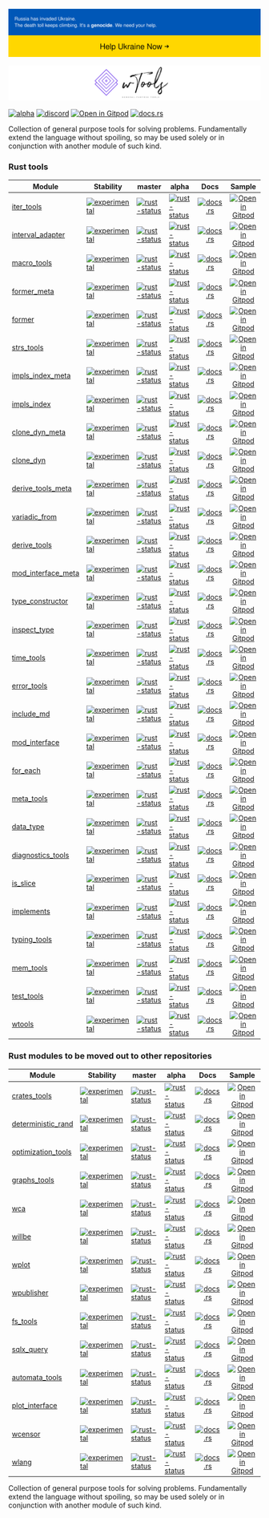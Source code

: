 [![Stand With Ukraine](https://raw.githubusercontent.com/vshymanskyy/StandWithUkraine/main/banner2-direct.svg)](https://stand-with-ukraine.pp.ua)

![wTools](./asset/img/logo_v3_trans_wide.png)

<!--{ generate.main_header }-->

[![alpha](https://img.shields.io/github/actions/workflow/status/Wandalen/wTools/StandardRustScheduled.yml?branch=master&label=alpha&logo=github)](https://github.com/Wandalen/wTools/actions/workflows/StandardRustStatus.yml)
[![discord](https://img.shields.io/discord/872391416519737405?color=eee&logo=discord&logoColor=eee&label=ask)](https://discord.gg/m3YfbXpUUY)
[![Open in Gitpod](https://raster.shields.io/static/v1?label=try&message=online&color=eee&logo=gitpod&logoColor=eee)](https://gitpod.io/#RUN_PATH=.,SAMPLE_FILE=sample%2Frust%2Fwtools_trivial_sample%2Fsrc%2Fmain.rs,RUN_POSTFIX=--example%20wtools_trivial_sample/https://github.com/Wandalen/wTools)
[![docs.rs](https://raster.shields.io/static/v1?label=docs&message=online&color=eee&logo=docsdotrs&logoColor=eee)](https://docs.rs/wtools)

Collection of general purpose tools for solving problems. Fundamentally extend the language without spoiling, so may be used solely or in conjunction with another module of such kind.

### Rust tools

<!--{ generate.healthtable( 'module/core' ) } -->
| Module | Stability | master | alpha | Docs | Sample |
|--------|-----------|--------|--------|:----:|:------:|
| [iter_tools](module/core/iter_tools) |[![experimental](https://raster.shields.io/static/v1?label=&message=experimental&color=orange)](https://github.com/emersion/stability-badges#experimental) | [![rust-status](https://img.shields.io/github/actions/workflow/status/Wandalen/wTools/ModuleIterToolsPush.yml?label=&branch=master)](https://github.com/Wandalen/wTools/actions/workflows/ModuleIterToolsPush.yml) | [![rust-status](https://img.shields.io/github/actions/workflow/status/Wandalen/wTools/ModuleIterToolsPush.yml?label=&branch=alpha)](https://github.com/Wandalen/wTools/actions/workflows/ModuleIterToolsPush.yml) | [![docs.rs](https://raster.shields.io/static/v1?label=&message=docs&color=eee)](https://docs.rs/iter_tools) | [![Open in Gitpod](https://raster.shields.io/static/v1?label=&message=try&color=eee)](https://gitpod.io/#RUN_PATH=.,SAMPLE_FILE=sample%2Frust%2Fiter_tools_trivial_sample%2Fsrc%2Fmain.rs,RUN_POSTFIX=--example%20iter_tools_trivial_sample/https://github.com/Wandalen/wTools) |
| [interval_adapter](module/core/interval_adapter) |[![experimental](https://raster.shields.io/static/v1?label=&message=experimental&color=orange)](https://github.com/emersion/stability-badges#experimental) | [![rust-status](https://img.shields.io/github/actions/workflow/status/Wandalen/wTools/ModuleIntervalAdapterPush.yml?label=&branch=master)](https://github.com/Wandalen/wTools/actions/workflows/ModuleIntervalAdapterPush.yml) | [![rust-status](https://img.shields.io/github/actions/workflow/status/Wandalen/wTools/ModuleIntervalAdapterPush.yml?label=&branch=alpha)](https://github.com/Wandalen/wTools/actions/workflows/ModuleIntervalAdapterPush.yml) | [![docs.rs](https://raster.shields.io/static/v1?label=&message=docs&color=eee)](https://docs.rs/interval_adapter) | [![Open in Gitpod](https://raster.shields.io/static/v1?label=&message=try&color=eee)](https://gitpod.io/#RUN_PATH=.,SAMPLE_FILE=sample%2Frust%2Finterval_adapter_trivial_sample%2Fsrc%2Fmain.rs,RUN_POSTFIX=--example%20interval_adapter_trivial_sample/https://github.com/Wandalen/wTools) |
| [macro_tools](module/core/macro_tools) |[![experimental](https://raster.shields.io/static/v1?label=&message=experimental&color=orange)](https://github.com/emersion/stability-badges#experimental) | [![rust-status](https://img.shields.io/github/actions/workflow/status/Wandalen/wTools/ModuleMacroToolsPush.yml?label=&branch=master)](https://github.com/Wandalen/wTools/actions/workflows/ModuleMacroToolsPush.yml) | [![rust-status](https://img.shields.io/github/actions/workflow/status/Wandalen/wTools/ModuleMacroToolsPush.yml?label=&branch=alpha)](https://github.com/Wandalen/wTools/actions/workflows/ModuleMacroToolsPush.yml) | [![docs.rs](https://raster.shields.io/static/v1?label=&message=docs&color=eee)](https://docs.rs/macro_tools) | [![Open in Gitpod](https://raster.shields.io/static/v1?label=&message=try&color=eee)](https://gitpod.io/#RUN_PATH=.,SAMPLE_FILE=sample%2Frust%2Fmacro_tools_trivial_sample%2Fsrc%2Fmain.rs,RUN_POSTFIX=--example%20macro_tools_trivial_sample/https://github.com/Wandalen/wTools) |
| [former_meta](module/core/former_meta) |[![experimental](https://raster.shields.io/static/v1?label=&message=experimental&color=orange)](https://github.com/emersion/stability-badges#experimental) | [![rust-status](https://img.shields.io/github/actions/workflow/status/Wandalen/wTools/ModuleFormerMetaPush.yml?label=&branch=master)](https://github.com/Wandalen/wTools/actions/workflows/ModuleFormerMetaPush.yml) | [![rust-status](https://img.shields.io/github/actions/workflow/status/Wandalen/wTools/ModuleFormerMetaPush.yml?label=&branch=alpha)](https://github.com/Wandalen/wTools/actions/workflows/ModuleFormerMetaPush.yml) | [![docs.rs](https://raster.shields.io/static/v1?label=&message=docs&color=eee)](https://docs.rs/former_meta) | [![Open in Gitpod](https://raster.shields.io/static/v1?label=&message=try&color=eee)](https://gitpod.io/#RUN_PATH=.,SAMPLE_FILE=sample%2Frust%2Fformer_meta_trivial_sample%2Fsrc%2Fmain.rs,RUN_POSTFIX=--example%20former_meta_trivial_sample/https://github.com/Wandalen/wTools) |
| [former](module/core/former) |[![experimental](https://raster.shields.io/static/v1?label=&message=experimental&color=orange)](https://github.com/emersion/stability-badges#experimental) | [![rust-status](https://img.shields.io/github/actions/workflow/status/Wandalen/wTools/ModuleFormerPush.yml?label=&branch=master)](https://github.com/Wandalen/wTools/actions/workflows/ModuleFormerPush.yml) | [![rust-status](https://img.shields.io/github/actions/workflow/status/Wandalen/wTools/ModuleFormerPush.yml?label=&branch=alpha)](https://github.com/Wandalen/wTools/actions/workflows/ModuleFormerPush.yml) | [![docs.rs](https://raster.shields.io/static/v1?label=&message=docs&color=eee)](https://docs.rs/former) | [![Open in Gitpod](https://raster.shields.io/static/v1?label=&message=try&color=eee)](https://gitpod.io/#RUN_PATH=.,SAMPLE_FILE=sample%2Frust%2Fformer_trivial_sample%2Fsrc%2Fmain.rs,RUN_POSTFIX=--example%20former_trivial_sample/https://github.com/Wandalen/wTools) |
| [strs_tools](module/core/strs_tools) |[![experimental](https://raster.shields.io/static/v1?label=&message=experimental&color=orange)](https://github.com/emersion/stability-badges#experimental) | [![rust-status](https://img.shields.io/github/actions/workflow/status/Wandalen/wTools/ModuleStrsToolsPush.yml?label=&branch=master)](https://github.com/Wandalen/wTools/actions/workflows/ModuleStrsToolsPush.yml) | [![rust-status](https://img.shields.io/github/actions/workflow/status/Wandalen/wTools/ModuleStrsToolsPush.yml?label=&branch=alpha)](https://github.com/Wandalen/wTools/actions/workflows/ModuleStrsToolsPush.yml) | [![docs.rs](https://raster.shields.io/static/v1?label=&message=docs&color=eee)](https://docs.rs/strs_tools) | [![Open in Gitpod](https://raster.shields.io/static/v1?label=&message=try&color=eee)](https://gitpod.io/#RUN_PATH=.,SAMPLE_FILE=sample%2Frust%2Fstrs_tools_trivial_sample%2Fsrc%2Fmain.rs,RUN_POSTFIX=--example%20strs_tools_trivial_sample/https://github.com/Wandalen/wTools) |
| [impls_index_meta](module/core/impls_index_meta) |[![experimental](https://raster.shields.io/static/v1?label=&message=experimental&color=orange)](https://github.com/emersion/stability-badges#experimental) | [![rust-status](https://img.shields.io/github/actions/workflow/status/Wandalen/wTools/ModuleImplsIndexMetaPush.yml?label=&branch=master)](https://github.com/Wandalen/wTools/actions/workflows/ModuleImplsIndexMetaPush.yml) | [![rust-status](https://img.shields.io/github/actions/workflow/status/Wandalen/wTools/ModuleImplsIndexMetaPush.yml?label=&branch=alpha)](https://github.com/Wandalen/wTools/actions/workflows/ModuleImplsIndexMetaPush.yml) | [![docs.rs](https://raster.shields.io/static/v1?label=&message=docs&color=eee)](https://docs.rs/impls_index_meta) | [![Open in Gitpod](https://raster.shields.io/static/v1?label=&message=try&color=eee)](https://gitpod.io/#RUN_PATH=.,SAMPLE_FILE=sample%2Frust%2Fimpls_index_meta_trivial_sample%2Fsrc%2Fmain.rs,RUN_POSTFIX=--example%20impls_index_meta_trivial_sample/https://github.com/Wandalen/wTools) |
| [impls_index](module/core/impls_index) |[![experimental](https://raster.shields.io/static/v1?label=&message=experimental&color=orange)](https://github.com/emersion/stability-badges#experimental) | [![rust-status](https://img.shields.io/github/actions/workflow/status/Wandalen/wTools/ModuleImplsIndexPush.yml?label=&branch=master)](https://github.com/Wandalen/wTools/actions/workflows/ModuleImplsIndexPush.yml) | [![rust-status](https://img.shields.io/github/actions/workflow/status/Wandalen/wTools/ModuleImplsIndexPush.yml?label=&branch=alpha)](https://github.com/Wandalen/wTools/actions/workflows/ModuleImplsIndexPush.yml) | [![docs.rs](https://raster.shields.io/static/v1?label=&message=docs&color=eee)](https://docs.rs/impls_index) | [![Open in Gitpod](https://raster.shields.io/static/v1?label=&message=try&color=eee)](https://gitpod.io/#RUN_PATH=.,SAMPLE_FILE=sample%2Frust%2Fimpls_index_trivial_sample%2Fsrc%2Fmain.rs,RUN_POSTFIX=--example%20impls_index_trivial_sample/https://github.com/Wandalen/wTools) |
| [clone_dyn_meta](module/core/clone_dyn_meta) |[![experimental](https://raster.shields.io/static/v1?label=&message=experimental&color=orange)](https://github.com/emersion/stability-badges#experimental) | [![rust-status](https://img.shields.io/github/actions/workflow/status/Wandalen/wTools/ModuleCloneDynMetaPush.yml?label=&branch=master)](https://github.com/Wandalen/wTools/actions/workflows/ModuleCloneDynMetaPush.yml) | [![rust-status](https://img.shields.io/github/actions/workflow/status/Wandalen/wTools/ModuleCloneDynMetaPush.yml?label=&branch=alpha)](https://github.com/Wandalen/wTools/actions/workflows/ModuleCloneDynMetaPush.yml) | [![docs.rs](https://raster.shields.io/static/v1?label=&message=docs&color=eee)](https://docs.rs/clone_dyn_meta) | [![Open in Gitpod](https://raster.shields.io/static/v1?label=&message=try&color=eee)](https://gitpod.io/#RUN_PATH=.,SAMPLE_FILE=sample%2Frust%2Fclone_dyn_meta_trivial_sample%2Fsrc%2Fmain.rs,RUN_POSTFIX=--example%20clone_dyn_meta_trivial_sample/https://github.com/Wandalen/wTools) |
| [clone_dyn](module/core/clone_dyn) |[![experimental](https://raster.shields.io/static/v1?label=&message=experimental&color=orange)](https://github.com/emersion/stability-badges#experimental) | [![rust-status](https://img.shields.io/github/actions/workflow/status/Wandalen/wTools/ModuleCloneDynPush.yml?label=&branch=master)](https://github.com/Wandalen/wTools/actions/workflows/ModuleCloneDynPush.yml) | [![rust-status](https://img.shields.io/github/actions/workflow/status/Wandalen/wTools/ModuleCloneDynPush.yml?label=&branch=alpha)](https://github.com/Wandalen/wTools/actions/workflows/ModuleCloneDynPush.yml) | [![docs.rs](https://raster.shields.io/static/v1?label=&message=docs&color=eee)](https://docs.rs/clone_dyn) | [![Open in Gitpod](https://raster.shields.io/static/v1?label=&message=try&color=eee)](https://gitpod.io/#RUN_PATH=.,SAMPLE_FILE=sample%2Frust%2Fclone_dyn_trivial_sample%2Fsrc%2Fmain.rs,RUN_POSTFIX=--example%20clone_dyn_trivial_sample/https://github.com/Wandalen/wTools) |
| [derive_tools_meta](module/core/derive_tools_meta) |[![experimental](https://raster.shields.io/static/v1?label=&message=experimental&color=orange)](https://github.com/emersion/stability-badges#experimental) | [![rust-status](https://img.shields.io/github/actions/workflow/status/Wandalen/wTools/ModuleDeriveToolsMetaPush.yml?label=&branch=master)](https://github.com/Wandalen/wTools/actions/workflows/ModuleDeriveToolsMetaPush.yml) | [![rust-status](https://img.shields.io/github/actions/workflow/status/Wandalen/wTools/ModuleDeriveToolsMetaPush.yml?label=&branch=alpha)](https://github.com/Wandalen/wTools/actions/workflows/ModuleDeriveToolsMetaPush.yml) | [![docs.rs](https://raster.shields.io/static/v1?label=&message=docs&color=eee)](https://docs.rs/derive_tools_meta) | [![Open in Gitpod](https://raster.shields.io/static/v1?label=&message=try&color=eee)](https://gitpod.io/#RUN_PATH=.,SAMPLE_FILE=sample%2Frust%2Fderive_tools_meta_trivial_sample%2Fsrc%2Fmain.rs,RUN_POSTFIX=--example%20derive_tools_meta_trivial_sample/https://github.com/Wandalen/wTools) |
| [variadic_from](module/core/variadic_from) |[![experimental](https://raster.shields.io/static/v1?label=&message=experimental&color=orange)](https://github.com/emersion/stability-badges#experimental) | [![rust-status](https://img.shields.io/github/actions/workflow/status/Wandalen/wTools/ModuleVariadicFromPush.yml?label=&branch=master)](https://github.com/Wandalen/wTools/actions/workflows/ModuleVariadicFromPush.yml) | [![rust-status](https://img.shields.io/github/actions/workflow/status/Wandalen/wTools/ModuleVariadicFromPush.yml?label=&branch=alpha)](https://github.com/Wandalen/wTools/actions/workflows/ModuleVariadicFromPush.yml) | [![docs.rs](https://raster.shields.io/static/v1?label=&message=docs&color=eee)](https://docs.rs/variadic_from) | [![Open in Gitpod](https://raster.shields.io/static/v1?label=&message=try&color=eee)](https://gitpod.io/#RUN_PATH=.,SAMPLE_FILE=sample%2Frust%2Fvariadic_from_trivial_sample%2Fsrc%2Fmain.rs,RUN_POSTFIX=--example%20variadic_from_trivial_sample/https://github.com/Wandalen/wTools) |
| [derive_tools](module/core/derive_tools) |[![experimental](https://raster.shields.io/static/v1?label=&message=experimental&color=orange)](https://github.com/emersion/stability-badges#experimental) | [![rust-status](https://img.shields.io/github/actions/workflow/status/Wandalen/wTools/ModuleDeriveToolsPush.yml?label=&branch=master)](https://github.com/Wandalen/wTools/actions/workflows/ModuleDeriveToolsPush.yml) | [![rust-status](https://img.shields.io/github/actions/workflow/status/Wandalen/wTools/ModuleDeriveToolsPush.yml?label=&branch=alpha)](https://github.com/Wandalen/wTools/actions/workflows/ModuleDeriveToolsPush.yml) | [![docs.rs](https://raster.shields.io/static/v1?label=&message=docs&color=eee)](https://docs.rs/derive_tools) | [![Open in Gitpod](https://raster.shields.io/static/v1?label=&message=try&color=eee)](https://gitpod.io/#RUN_PATH=.,SAMPLE_FILE=sample%2Frust%2Fderive_tools_trivial_sample%2Fsrc%2Fmain.rs,RUN_POSTFIX=--example%20derive_tools_trivial_sample/https://github.com/Wandalen/wTools) |
| [mod_interface_meta](module/core/mod_interface_meta) |[![experimental](https://raster.shields.io/static/v1?label=&message=experimental&color=orange)](https://github.com/emersion/stability-badges#experimental) | [![rust-status](https://img.shields.io/github/actions/workflow/status/Wandalen/wTools/ModuleModInterfaceMetaPush.yml?label=&branch=master)](https://github.com/Wandalen/wTools/actions/workflows/ModuleModInterfaceMetaPush.yml) | [![rust-status](https://img.shields.io/github/actions/workflow/status/Wandalen/wTools/ModuleModInterfaceMetaPush.yml?label=&branch=alpha)](https://github.com/Wandalen/wTools/actions/workflows/ModuleModInterfaceMetaPush.yml) | [![docs.rs](https://raster.shields.io/static/v1?label=&message=docs&color=eee)](https://docs.rs/mod_interface_meta) | [![Open in Gitpod](https://raster.shields.io/static/v1?label=&message=try&color=eee)](https://gitpod.io/#RUN_PATH=.,SAMPLE_FILE=sample%2Frust%2Fmod_interface_meta_trivial_sample%2Fsrc%2Fmain.rs,RUN_POSTFIX=--example%20mod_interface_meta_trivial_sample/https://github.com/Wandalen/wTools) |
| [type_constructor](module/core/type_constructor) |[![experimental](https://raster.shields.io/static/v1?label=&message=experimental&color=orange)](https://github.com/emersion/stability-badges#experimental) | [![rust-status](https://img.shields.io/github/actions/workflow/status/Wandalen/wTools/ModuleTypeConstructorPush.yml?label=&branch=master)](https://github.com/Wandalen/wTools/actions/workflows/ModuleTypeConstructorPush.yml) | [![rust-status](https://img.shields.io/github/actions/workflow/status/Wandalen/wTools/ModuleTypeConstructorPush.yml?label=&branch=alpha)](https://github.com/Wandalen/wTools/actions/workflows/ModuleTypeConstructorPush.yml) | [![docs.rs](https://raster.shields.io/static/v1?label=&message=docs&color=eee)](https://docs.rs/type_constructor) | [![Open in Gitpod](https://raster.shields.io/static/v1?label=&message=try&color=eee)](https://gitpod.io/#RUN_PATH=.,SAMPLE_FILE=sample%2Frust%2Ftype_constructor_trivial_sample%2Fsrc%2Fmain.rs,RUN_POSTFIX=--example%20type_constructor_trivial_sample/https://github.com/Wandalen/wTools) |
| [inspect_type](module/core/inspect_type) |[![experimental](https://raster.shields.io/static/v1?label=&message=experimental&color=orange)](https://github.com/emersion/stability-badges#experimental) | [![rust-status](https://img.shields.io/github/actions/workflow/status/Wandalen/wTools/ModuleInspectTypePush.yml?label=&branch=master)](https://github.com/Wandalen/wTools/actions/workflows/ModuleInspectTypePush.yml) | [![rust-status](https://img.shields.io/github/actions/workflow/status/Wandalen/wTools/ModuleInspectTypePush.yml?label=&branch=alpha)](https://github.com/Wandalen/wTools/actions/workflows/ModuleInspectTypePush.yml) | [![docs.rs](https://raster.shields.io/static/v1?label=&message=docs&color=eee)](https://docs.rs/inspect_type) | [![Open in Gitpod](https://raster.shields.io/static/v1?label=&message=try&color=eee)](https://gitpod.io/#RUN_PATH=.,SAMPLE_FILE=sample%2Frust%2Finspect_type_trivial_sample%2Fsrc%2Fmain.rs,RUN_POSTFIX=--example%20inspect_type_trivial_sample/https://github.com/Wandalen/wTools) |
| [time_tools](module/core/time_tools) |[![experimental](https://raster.shields.io/static/v1?label=&message=experimental&color=orange)](https://github.com/emersion/stability-badges#experimental) | [![rust-status](https://img.shields.io/github/actions/workflow/status/Wandalen/wTools/ModuleTimeToolsPush.yml?label=&branch=master)](https://github.com/Wandalen/wTools/actions/workflows/ModuleTimeToolsPush.yml) | [![rust-status](https://img.shields.io/github/actions/workflow/status/Wandalen/wTools/ModuleTimeToolsPush.yml?label=&branch=alpha)](https://github.com/Wandalen/wTools/actions/workflows/ModuleTimeToolsPush.yml) | [![docs.rs](https://raster.shields.io/static/v1?label=&message=docs&color=eee)](https://docs.rs/time_tools) | [![Open in Gitpod](https://raster.shields.io/static/v1?label=&message=try&color=eee)](https://gitpod.io/#RUN_PATH=.,SAMPLE_FILE=sample%2Frust%2Ftime_tools_trivial_sample%2Fsrc%2Fmain.rs,RUN_POSTFIX=--example%20time_tools_trivial_sample/https://github.com/Wandalen/wTools) |
| [error_tools](module/core/error_tools) |[![experimental](https://raster.shields.io/static/v1?label=&message=experimental&color=orange)](https://github.com/emersion/stability-badges#experimental) | [![rust-status](https://img.shields.io/github/actions/workflow/status/Wandalen/wTools/ModuleErrorToolsPush.yml?label=&branch=master)](https://github.com/Wandalen/wTools/actions/workflows/ModuleErrorToolsPush.yml) | [![rust-status](https://img.shields.io/github/actions/workflow/status/Wandalen/wTools/ModuleErrorToolsPush.yml?label=&branch=alpha)](https://github.com/Wandalen/wTools/actions/workflows/ModuleErrorToolsPush.yml) | [![docs.rs](https://raster.shields.io/static/v1?label=&message=docs&color=eee)](https://docs.rs/error_tools) | [![Open in Gitpod](https://raster.shields.io/static/v1?label=&message=try&color=eee)](https://gitpod.io/#RUN_PATH=.,SAMPLE_FILE=sample%2Frust%2Ferror_tools_trivial_sample%2Fsrc%2Fmain.rs,RUN_POSTFIX=--example%20error_tools_trivial_sample/https://github.com/Wandalen/wTools) |
| [include_md](module/core/include_md) |[![experimental](https://raster.shields.io/static/v1?label=&message=experimental&color=orange)](https://github.com/emersion/stability-badges#experimental) | [![rust-status](https://img.shields.io/github/actions/workflow/status/Wandalen/wTools/ModuleIncludeMdPush.yml?label=&branch=master)](https://github.com/Wandalen/wTools/actions/workflows/ModuleIncludeMdPush.yml) | [![rust-status](https://img.shields.io/github/actions/workflow/status/Wandalen/wTools/ModuleIncludeMdPush.yml?label=&branch=alpha)](https://github.com/Wandalen/wTools/actions/workflows/ModuleIncludeMdPush.yml) | [![docs.rs](https://raster.shields.io/static/v1?label=&message=docs&color=eee)](https://docs.rs/include_md) | [![Open in Gitpod](https://raster.shields.io/static/v1?label=&message=try&color=eee)](https://gitpod.io/#RUN_PATH=.,SAMPLE_FILE=sample%2Frust%2Finclude_md_trivial_sample%2Fsrc%2Fmain.rs,RUN_POSTFIX=--example%20include_md_trivial_sample/https://github.com/Wandalen/wTools) |
| [mod_interface](module/core/mod_interface) |[![experimental](https://raster.shields.io/static/v1?label=&message=experimental&color=orange)](https://github.com/emersion/stability-badges#experimental) | [![rust-status](https://img.shields.io/github/actions/workflow/status/Wandalen/wTools/ModuleModInterfacePush.yml?label=&branch=master)](https://github.com/Wandalen/wTools/actions/workflows/ModuleModInterfacePush.yml) | [![rust-status](https://img.shields.io/github/actions/workflow/status/Wandalen/wTools/ModuleModInterfacePush.yml?label=&branch=alpha)](https://github.com/Wandalen/wTools/actions/workflows/ModuleModInterfacePush.yml) | [![docs.rs](https://raster.shields.io/static/v1?label=&message=docs&color=eee)](https://docs.rs/mod_interface) | [![Open in Gitpod](https://raster.shields.io/static/v1?label=&message=try&color=eee)](https://gitpod.io/#RUN_PATH=.,SAMPLE_FILE=sample%2Frust%2Fmod_interface_trivial_sample%2Fsrc%2Fmain.rs,RUN_POSTFIX=--example%20mod_interface_trivial_sample/https://github.com/Wandalen/wTools) |
| [for_each](module/core/for_each) |[![experimental](https://raster.shields.io/static/v1?label=&message=experimental&color=orange)](https://github.com/emersion/stability-badges#experimental) | [![rust-status](https://img.shields.io/github/actions/workflow/status/Wandalen/wTools/ModuleForEachPush.yml?label=&branch=master)](https://github.com/Wandalen/wTools/actions/workflows/ModuleForEachPush.yml) | [![rust-status](https://img.shields.io/github/actions/workflow/status/Wandalen/wTools/ModuleForEachPush.yml?label=&branch=alpha)](https://github.com/Wandalen/wTools/actions/workflows/ModuleForEachPush.yml) | [![docs.rs](https://raster.shields.io/static/v1?label=&message=docs&color=eee)](https://docs.rs/for_each) | [![Open in Gitpod](https://raster.shields.io/static/v1?label=&message=try&color=eee)](https://gitpod.io/#RUN_PATH=.,SAMPLE_FILE=sample%2Frust%2Ffor_each_trivial_sample%2Fsrc%2Fmain.rs,RUN_POSTFIX=--example%20for_each_trivial_sample/https://github.com/Wandalen/wTools) |
| [meta_tools](module/core/meta_tools) |[![experimental](https://raster.shields.io/static/v1?label=&message=experimental&color=orange)](https://github.com/emersion/stability-badges#experimental) | [![rust-status](https://img.shields.io/github/actions/workflow/status/Wandalen/wTools/ModuleMetaToolsPush.yml?label=&branch=master)](https://github.com/Wandalen/wTools/actions/workflows/ModuleMetaToolsPush.yml) | [![rust-status](https://img.shields.io/github/actions/workflow/status/Wandalen/wTools/ModuleMetaToolsPush.yml?label=&branch=alpha)](https://github.com/Wandalen/wTools/actions/workflows/ModuleMetaToolsPush.yml) | [![docs.rs](https://raster.shields.io/static/v1?label=&message=docs&color=eee)](https://docs.rs/meta_tools) | [![Open in Gitpod](https://raster.shields.io/static/v1?label=&message=try&color=eee)](https://gitpod.io/#RUN_PATH=.,SAMPLE_FILE=sample%2Frust%2Fmeta_tools_trivial_sample%2Fsrc%2Fmain.rs,RUN_POSTFIX=--example%20meta_tools_trivial_sample/https://github.com/Wandalen/wTools) |
| [data_type](module/core/data_type) |[![experimental](https://raster.shields.io/static/v1?label=&message=experimental&color=orange)](https://github.com/emersion/stability-badges#experimental) | [![rust-status](https://img.shields.io/github/actions/workflow/status/Wandalen/wTools/ModuleDataTypePush.yml?label=&branch=master)](https://github.com/Wandalen/wTools/actions/workflows/ModuleDataTypePush.yml) | [![rust-status](https://img.shields.io/github/actions/workflow/status/Wandalen/wTools/ModuleDataTypePush.yml?label=&branch=alpha)](https://github.com/Wandalen/wTools/actions/workflows/ModuleDataTypePush.yml) | [![docs.rs](https://raster.shields.io/static/v1?label=&message=docs&color=eee)](https://docs.rs/data_type) | [![Open in Gitpod](https://raster.shields.io/static/v1?label=&message=try&color=eee)](https://gitpod.io/#RUN_PATH=.,SAMPLE_FILE=sample%2Frust%2Fdata_type_trivial_sample%2Fsrc%2Fmain.rs,RUN_POSTFIX=--example%20data_type_trivial_sample/https://github.com/Wandalen/wTools) |
| [diagnostics_tools](module/core/diagnostics_tools) |[![experimental](https://raster.shields.io/static/v1?label=&message=experimental&color=orange)](https://github.com/emersion/stability-badges#experimental) | [![rust-status](https://img.shields.io/github/actions/workflow/status/Wandalen/wTools/ModuleDiagnosticsToolsPush.yml?label=&branch=master)](https://github.com/Wandalen/wTools/actions/workflows/ModuleDiagnosticsToolsPush.yml) | [![rust-status](https://img.shields.io/github/actions/workflow/status/Wandalen/wTools/ModuleDiagnosticsToolsPush.yml?label=&branch=alpha)](https://github.com/Wandalen/wTools/actions/workflows/ModuleDiagnosticsToolsPush.yml) | [![docs.rs](https://raster.shields.io/static/v1?label=&message=docs&color=eee)](https://docs.rs/diagnostics_tools) | [![Open in Gitpod](https://raster.shields.io/static/v1?label=&message=try&color=eee)](https://gitpod.io/#RUN_PATH=.,SAMPLE_FILE=sample%2Frust%2Fdiagnostics_tools_trivial_sample%2Fsrc%2Fmain.rs,RUN_POSTFIX=--example%20diagnostics_tools_trivial_sample/https://github.com/Wandalen/wTools) |
| [is_slice](module/core/is_slice) |[![experimental](https://raster.shields.io/static/v1?label=&message=experimental&color=orange)](https://github.com/emersion/stability-badges#experimental) | [![rust-status](https://img.shields.io/github/actions/workflow/status/Wandalen/wTools/ModuleIsSlicePush.yml?label=&branch=master)](https://github.com/Wandalen/wTools/actions/workflows/ModuleIsSlicePush.yml) | [![rust-status](https://img.shields.io/github/actions/workflow/status/Wandalen/wTools/ModuleIsSlicePush.yml?label=&branch=alpha)](https://github.com/Wandalen/wTools/actions/workflows/ModuleIsSlicePush.yml) | [![docs.rs](https://raster.shields.io/static/v1?label=&message=docs&color=eee)](https://docs.rs/is_slice) | [![Open in Gitpod](https://raster.shields.io/static/v1?label=&message=try&color=eee)](https://gitpod.io/#RUN_PATH=.,SAMPLE_FILE=sample%2Frust%2Fis_slice_trivial_sample%2Fsrc%2Fmain.rs,RUN_POSTFIX=--example%20is_slice_trivial_sample/https://github.com/Wandalen/wTools) |
| [implements](module/core/implements) |[![experimental](https://raster.shields.io/static/v1?label=&message=experimental&color=orange)](https://github.com/emersion/stability-badges#experimental) | [![rust-status](https://img.shields.io/github/actions/workflow/status/Wandalen/wTools/ModuleImplementsPush.yml?label=&branch=master)](https://github.com/Wandalen/wTools/actions/workflows/ModuleImplementsPush.yml) | [![rust-status](https://img.shields.io/github/actions/workflow/status/Wandalen/wTools/ModuleImplementsPush.yml?label=&branch=alpha)](https://github.com/Wandalen/wTools/actions/workflows/ModuleImplementsPush.yml) | [![docs.rs](https://raster.shields.io/static/v1?label=&message=docs&color=eee)](https://docs.rs/implements) | [![Open in Gitpod](https://raster.shields.io/static/v1?label=&message=try&color=eee)](https://gitpod.io/#RUN_PATH=.,SAMPLE_FILE=sample%2Frust%2Fimplements_trivial_sample%2Fsrc%2Fmain.rs,RUN_POSTFIX=--example%20implements_trivial_sample/https://github.com/Wandalen/wTools) |
| [typing_tools](module/core/typing_tools) |[![experimental](https://raster.shields.io/static/v1?label=&message=experimental&color=orange)](https://github.com/emersion/stability-badges#experimental) | [![rust-status](https://img.shields.io/github/actions/workflow/status/Wandalen/wTools/ModuleTypingToolsPush.yml?label=&branch=master)](https://github.com/Wandalen/wTools/actions/workflows/ModuleTypingToolsPush.yml) | [![rust-status](https://img.shields.io/github/actions/workflow/status/Wandalen/wTools/ModuleTypingToolsPush.yml?label=&branch=alpha)](https://github.com/Wandalen/wTools/actions/workflows/ModuleTypingToolsPush.yml) | [![docs.rs](https://raster.shields.io/static/v1?label=&message=docs&color=eee)](https://docs.rs/typing_tools) | [![Open in Gitpod](https://raster.shields.io/static/v1?label=&message=try&color=eee)](https://gitpod.io/#RUN_PATH=.,SAMPLE_FILE=sample%2Frust%2Ftyping_tools_trivial_sample%2Fsrc%2Fmain.rs,RUN_POSTFIX=--example%20typing_tools_trivial_sample/https://github.com/Wandalen/wTools) |
| [mem_tools](module/core/mem_tools) |[![experimental](https://raster.shields.io/static/v1?label=&message=experimental&color=orange)](https://github.com/emersion/stability-badges#experimental) | [![rust-status](https://img.shields.io/github/actions/workflow/status/Wandalen/wTools/ModuleMemToolsPush.yml?label=&branch=master)](https://github.com/Wandalen/wTools/actions/workflows/ModuleMemToolsPush.yml) | [![rust-status](https://img.shields.io/github/actions/workflow/status/Wandalen/wTools/ModuleMemToolsPush.yml?label=&branch=alpha)](https://github.com/Wandalen/wTools/actions/workflows/ModuleMemToolsPush.yml) | [![docs.rs](https://raster.shields.io/static/v1?label=&message=docs&color=eee)](https://docs.rs/mem_tools) | [![Open in Gitpod](https://raster.shields.io/static/v1?label=&message=try&color=eee)](https://gitpod.io/#RUN_PATH=.,SAMPLE_FILE=sample%2Frust%2Fmem_tools_trivial_sample%2Fsrc%2Fmain.rs,RUN_POSTFIX=--example%20mem_tools_trivial_sample/https://github.com/Wandalen/wTools) |
| [test_tools](module/core/test_tools) |[![experimental](https://raster.shields.io/static/v1?label=&message=experimental&color=orange)](https://github.com/emersion/stability-badges#experimental) | [![rust-status](https://img.shields.io/github/actions/workflow/status/Wandalen/wTools/ModuleTestToolsPush.yml?label=&branch=master)](https://github.com/Wandalen/wTools/actions/workflows/ModuleTestToolsPush.yml) | [![rust-status](https://img.shields.io/github/actions/workflow/status/Wandalen/wTools/ModuleTestToolsPush.yml?label=&branch=alpha)](https://github.com/Wandalen/wTools/actions/workflows/ModuleTestToolsPush.yml) | [![docs.rs](https://raster.shields.io/static/v1?label=&message=docs&color=eee)](https://docs.rs/test_tools) | [![Open in Gitpod](https://raster.shields.io/static/v1?label=&message=try&color=eee)](https://gitpod.io/#RUN_PATH=.,SAMPLE_FILE=sample%2Frust%2Ftest_tools_trivial_sample%2Fsrc%2Fmain.rs,RUN_POSTFIX=--example%20test_tools_trivial_sample/https://github.com/Wandalen/wTools) |
| [wtools](module/core/wtools) |[![experimental](https://raster.shields.io/static/v1?label=&message=experimental&color=orange)](https://github.com/emersion/stability-badges#experimental) | [![rust-status](https://img.shields.io/github/actions/workflow/status/Wandalen/wTools/ModuleWtoolsPush.yml?label=&branch=master)](https://github.com/Wandalen/wTools/actions/workflows/ModuleWtoolsPush.yml) | [![rust-status](https://img.shields.io/github/actions/workflow/status/Wandalen/wTools/ModuleWtoolsPush.yml?label=&branch=alpha)](https://github.com/Wandalen/wTools/actions/workflows/ModuleWtoolsPush.yml) | [![docs.rs](https://raster.shields.io/static/v1?label=&message=docs&color=eee)](https://docs.rs/wtools) | [![Open in Gitpod](https://raster.shields.io/static/v1?label=&message=try&color=eee)](https://gitpod.io/#RUN_PATH=.,SAMPLE_FILE=sample%2Frust%2Fwtools_trivial_sample%2Fsrc%2Fmain.rs,RUN_POSTFIX=--example%20wtools_trivial_sample/https://github.com/Wandalen/wTools) |
<!--{ generate.healthtable.end } -->

### Rust modules to be moved out to other repositories

<!--{ generate.healthtable( 'module/move' ) } -->
| Module | Stability | master | alpha | Docs | Sample |
|--------|-----------|--------|--------|:----:|:------:|
| [crates_tools](module/move/crates_tools) |[![experimental](https://raster.shields.io/static/v1?label=&message=experimental&color=orange)](https://github.com/emersion/stability-badges#experimental) | [![rust-status](https://img.shields.io/github/actions/workflow/status/Wandalen/wTools/ModuleCratesToolsPush.yml?label=&branch=master)](https://github.com/Wandalen/wTools/actions/workflows/ModuleCratesToolsPush.yml) | [![rust-status](https://img.shields.io/github/actions/workflow/status/Wandalen/wTools/ModuleCratesToolsPush.yml?label=&branch=alpha)](https://github.com/Wandalen/wTools/actions/workflows/ModuleCratesToolsPush.yml) | [![docs.rs](https://raster.shields.io/static/v1?label=&message=docs&color=eee)](https://docs.rs/crates_tools) | [![Open in Gitpod](https://raster.shields.io/static/v1?label=&message=try&color=eee)](https://gitpod.io/#RUN_PATH=.,SAMPLE_FILE=sample%2Frust%2Fcrates_tools_trivial_sample%2Fsrc%2Fmain.rs,RUN_POSTFIX=--example%20crates_tools_trivial_sample/https://github.com/Wandalen/wTools) |
| [deterministic_rand](module/move/deterministic_rand) |[![experimental](https://raster.shields.io/static/v1?label=&message=experimental&color=orange)](https://github.com/emersion/stability-badges#experimental) | [![rust-status](https://img.shields.io/github/actions/workflow/status/Wandalen/wTools/ModuleDeterministicRandPush.yml?label=&branch=master)](https://github.com/Wandalen/wTools/actions/workflows/ModuleDeterministicRandPush.yml) | [![rust-status](https://img.shields.io/github/actions/workflow/status/Wandalen/wTools/ModuleDeterministicRandPush.yml?label=&branch=alpha)](https://github.com/Wandalen/wTools/actions/workflows/ModuleDeterministicRandPush.yml) | [![docs.rs](https://raster.shields.io/static/v1?label=&message=docs&color=eee)](https://docs.rs/deterministic_rand) | [![Open in Gitpod](https://raster.shields.io/static/v1?label=&message=try&color=eee)](https://gitpod.io/#RUN_PATH=.,SAMPLE_FILE=sample%2Frust%2Fdeterministic_rand_trivial_sample%2Fsrc%2Fmain.rs,RUN_POSTFIX=--example%20deterministic_rand_trivial_sample/https://github.com/Wandalen/wTools) |
| [optimization_tools](module/move/optimization_tools) |[![experimental](https://raster.shields.io/static/v1?label=&message=experimental&color=orange)](https://github.com/emersion/stability-badges#experimental) | [![rust-status](https://img.shields.io/github/actions/workflow/status/Wandalen/wTools/ModuleOptimizationToolsPush.yml?label=&branch=master)](https://github.com/Wandalen/wTools/actions/workflows/ModuleOptimizationToolsPush.yml) | [![rust-status](https://img.shields.io/github/actions/workflow/status/Wandalen/wTools/ModuleOptimizationToolsPush.yml?label=&branch=alpha)](https://github.com/Wandalen/wTools/actions/workflows/ModuleOptimizationToolsPush.yml) | [![docs.rs](https://raster.shields.io/static/v1?label=&message=docs&color=eee)](https://docs.rs/optimization_tools) | [![Open in Gitpod](https://raster.shields.io/static/v1?label=&message=try&color=eee)](https://gitpod.io/#RUN_PATH=.,SAMPLE_FILE=sample%2Frust%2Foptimization_tools_trivial_sample%2Fsrc%2Fmain.rs,RUN_POSTFIX=--example%20optimization_tools_trivial_sample/https://github.com/Wandalen/wTools) |
| [graphs_tools](module/move/graphs_tools) |[![experimental](https://raster.shields.io/static/v1?label=&message=experimental&color=orange)](https://github.com/emersion/stability-badges#experimental) | [![rust-status](https://img.shields.io/github/actions/workflow/status/Wandalen/wTools/ModuleGraphsToolsPush.yml?label=&branch=master)](https://github.com/Wandalen/wTools/actions/workflows/ModuleGraphsToolsPush.yml) | [![rust-status](https://img.shields.io/github/actions/workflow/status/Wandalen/wTools/ModuleGraphsToolsPush.yml?label=&branch=alpha)](https://github.com/Wandalen/wTools/actions/workflows/ModuleGraphsToolsPush.yml) | [![docs.rs](https://raster.shields.io/static/v1?label=&message=docs&color=eee)](https://docs.rs/graphs_tools) | [![Open in Gitpod](https://raster.shields.io/static/v1?label=&message=try&color=eee)](https://gitpod.io/#RUN_PATH=.,SAMPLE_FILE=sample%2Frust%2Fgraphs_tools_trivial_sample%2Fsrc%2Fmain.rs,RUN_POSTFIX=--example%20graphs_tools_trivial_sample/https://github.com/Wandalen/wTools) |
| [wca](module/move/wca) |[![experimental](https://raster.shields.io/static/v1?label=&message=experimental&color=orange)](https://github.com/emersion/stability-badges#experimental) | [![rust-status](https://img.shields.io/github/actions/workflow/status/Wandalen/wTools/ModuleWcaPush.yml?label=&branch=master)](https://github.com/Wandalen/wTools/actions/workflows/ModuleWcaPush.yml) | [![rust-status](https://img.shields.io/github/actions/workflow/status/Wandalen/wTools/ModuleWcaPush.yml?label=&branch=alpha)](https://github.com/Wandalen/wTools/actions/workflows/ModuleWcaPush.yml) | [![docs.rs](https://raster.shields.io/static/v1?label=&message=docs&color=eee)](https://docs.rs/wca) | [![Open in Gitpod](https://raster.shields.io/static/v1?label=&message=try&color=eee)](https://gitpod.io/#RUN_PATH=.,SAMPLE_FILE=sample%2Frust%2Fwca_trivial_sample%2Fsrc%2Fmain.rs,RUN_POSTFIX=--example%20wca_trivial_sample/https://github.com/Wandalen/wTools) |
| [willbe](module/move/willbe) |[![experimental](https://raster.shields.io/static/v1?label=&message=experimental&color=orange)](https://github.com/emersion/stability-badges#experimental) | [![rust-status](https://img.shields.io/github/actions/workflow/status/Wandalen/wTools/ModuleWillbePush.yml?label=&branch=master)](https://github.com/Wandalen/wTools/actions/workflows/ModuleWillbePush.yml) | [![rust-status](https://img.shields.io/github/actions/workflow/status/Wandalen/wTools/ModuleWillbePush.yml?label=&branch=alpha)](https://github.com/Wandalen/wTools/actions/workflows/ModuleWillbePush.yml) | [![docs.rs](https://raster.shields.io/static/v1?label=&message=docs&color=eee)](https://docs.rs/willbe) | [![Open in Gitpod](https://raster.shields.io/static/v1?label=&message=try&color=eee)](https://gitpod.io/#RUN_PATH=.,SAMPLE_FILE=sample%2Frust%2Fwillbe_trivial_sample%2Fsrc%2Fmain.rs,RUN_POSTFIX=--example%20willbe_trivial_sample/https://github.com/Wandalen/wTools) |
| [wplot](module/move/wplot) |[![experimental](https://raster.shields.io/static/v1?label=&message=experimental&color=orange)](https://github.com/emersion/stability-badges#experimental) | [![rust-status](https://img.shields.io/github/actions/workflow/status/Wandalen/wTools/ModuleWplotPush.yml?label=&branch=master)](https://github.com/Wandalen/wTools/actions/workflows/ModuleWplotPush.yml) | [![rust-status](https://img.shields.io/github/actions/workflow/status/Wandalen/wTools/ModuleWplotPush.yml?label=&branch=alpha)](https://github.com/Wandalen/wTools/actions/workflows/ModuleWplotPush.yml) | [![docs.rs](https://raster.shields.io/static/v1?label=&message=docs&color=eee)](https://docs.rs/wplot) | [![Open in Gitpod](https://raster.shields.io/static/v1?label=&message=try&color=eee)](https://gitpod.io/#RUN_PATH=.,SAMPLE_FILE=sample%2Frust%2Fwplot_trivial_sample%2Fsrc%2Fmain.rs,RUN_POSTFIX=--example%20wplot_trivial_sample/https://github.com/Wandalen/wTools) |
| [wpublisher](module/move/wpublisher) |[![experimental](https://raster.shields.io/static/v1?label=&message=experimental&color=orange)](https://github.com/emersion/stability-badges#experimental) | [![rust-status](https://img.shields.io/github/actions/workflow/status/Wandalen/wTools/ModuleWpublisherPush.yml?label=&branch=master)](https://github.com/Wandalen/wTools/actions/workflows/ModuleWpublisherPush.yml) | [![rust-status](https://img.shields.io/github/actions/workflow/status/Wandalen/wTools/ModuleWpublisherPush.yml?label=&branch=alpha)](https://github.com/Wandalen/wTools/actions/workflows/ModuleWpublisherPush.yml) | [![docs.rs](https://raster.shields.io/static/v1?label=&message=docs&color=eee)](https://docs.rs/wpublisher) | [![Open in Gitpod](https://raster.shields.io/static/v1?label=&message=try&color=eee)](https://gitpod.io/#RUN_PATH=.,SAMPLE_FILE=sample%2Frust%2Fwpublisher_trivial_sample%2Fsrc%2Fmain.rs,RUN_POSTFIX=--example%20wpublisher_trivial_sample/https://github.com/Wandalen/wTools) |
| [fs_tools](module/move/fs_tools) |[![experimental](https://raster.shields.io/static/v1?label=&message=experimental&color=orange)](https://github.com/emersion/stability-badges#experimental) | [![rust-status](https://img.shields.io/github/actions/workflow/status/Wandalen/wTools/ModuleFsToolsPush.yml?label=&branch=master)](https://github.com/Wandalen/wTools/actions/workflows/ModuleFsToolsPush.yml) | [![rust-status](https://img.shields.io/github/actions/workflow/status/Wandalen/wTools/ModuleFsToolsPush.yml?label=&branch=alpha)](https://github.com/Wandalen/wTools/actions/workflows/ModuleFsToolsPush.yml) | [![docs.rs](https://raster.shields.io/static/v1?label=&message=docs&color=eee)](https://docs.rs/fs_tools) | [![Open in Gitpod](https://raster.shields.io/static/v1?label=&message=try&color=eee)](https://gitpod.io/#RUN_PATH=.,SAMPLE_FILE=sample%2Frust%2Ffs_tools_trivial_sample%2Fsrc%2Fmain.rs,RUN_POSTFIX=--example%20fs_tools_trivial_sample/https://github.com/Wandalen/wTools) |
| [sqlx_query](module/move/sqlx_query) |[![experimental](https://raster.shields.io/static/v1?label=&message=experimental&color=orange)](https://github.com/emersion/stability-badges#experimental) | [![rust-status](https://img.shields.io/github/actions/workflow/status/Wandalen/wTools/ModuleSqlxQueryPush.yml?label=&branch=master)](https://github.com/Wandalen/wTools/actions/workflows/ModuleSqlxQueryPush.yml) | [![rust-status](https://img.shields.io/github/actions/workflow/status/Wandalen/wTools/ModuleSqlxQueryPush.yml?label=&branch=alpha)](https://github.com/Wandalen/wTools/actions/workflows/ModuleSqlxQueryPush.yml) | [![docs.rs](https://raster.shields.io/static/v1?label=&message=docs&color=eee)](https://docs.rs/sqlx_query) | [![Open in Gitpod](https://raster.shields.io/static/v1?label=&message=try&color=eee)](https://gitpod.io/#RUN_PATH=.,SAMPLE_FILE=sample%2Frust%2Fsqlx_query_trivial_sample%2Fsrc%2Fmain.rs,RUN_POSTFIX=--example%20sqlx_query_trivial_sample/https://github.com/Wandalen/wTools) |
| [automata_tools](module/move/automata_tools) |[![experimental](https://raster.shields.io/static/v1?label=&message=experimental&color=orange)](https://github.com/emersion/stability-badges#experimental) | [![rust-status](https://img.shields.io/github/actions/workflow/status/Wandalen/wTools/ModuleAutomataToolsPush.yml?label=&branch=master)](https://github.com/Wandalen/wTools/actions/workflows/ModuleAutomataToolsPush.yml) | [![rust-status](https://img.shields.io/github/actions/workflow/status/Wandalen/wTools/ModuleAutomataToolsPush.yml?label=&branch=alpha)](https://github.com/Wandalen/wTools/actions/workflows/ModuleAutomataToolsPush.yml) | [![docs.rs](https://raster.shields.io/static/v1?label=&message=docs&color=eee)](https://docs.rs/automata_tools) | [![Open in Gitpod](https://raster.shields.io/static/v1?label=&message=try&color=eee)](https://gitpod.io/#RUN_PATH=.,SAMPLE_FILE=sample%2Frust%2Fautomata_tools_trivial_sample%2Fsrc%2Fmain.rs,RUN_POSTFIX=--example%20automata_tools_trivial_sample/https://github.com/Wandalen/wTools) |
| [plot_interface](module/move/plot_interface) |[![experimental](https://raster.shields.io/static/v1?label=&message=experimental&color=orange)](https://github.com/emersion/stability-badges#experimental) | [![rust-status](https://img.shields.io/github/actions/workflow/status/Wandalen/wTools/ModulePlotInterfacePush.yml?label=&branch=master)](https://github.com/Wandalen/wTools/actions/workflows/ModulePlotInterfacePush.yml) | [![rust-status](https://img.shields.io/github/actions/workflow/status/Wandalen/wTools/ModulePlotInterfacePush.yml?label=&branch=alpha)](https://github.com/Wandalen/wTools/actions/workflows/ModulePlotInterfacePush.yml) | [![docs.rs](https://raster.shields.io/static/v1?label=&message=docs&color=eee)](https://docs.rs/plot_interface) | [![Open in Gitpod](https://raster.shields.io/static/v1?label=&message=try&color=eee)](https://gitpod.io/#RUN_PATH=.,SAMPLE_FILE=sample%2Frust%2Fplot_interface_trivial_sample%2Fsrc%2Fmain.rs,RUN_POSTFIX=--example%20plot_interface_trivial_sample/https://github.com/Wandalen/wTools) |
| [wcensor](module/move/wcensor) |[![experimental](https://raster.shields.io/static/v1?label=&message=experimental&color=orange)](https://github.com/emersion/stability-badges#experimental) | [![rust-status](https://img.shields.io/github/actions/workflow/status/Wandalen/wTools/ModuleWcensorPush.yml?label=&branch=master)](https://github.com/Wandalen/wTools/actions/workflows/ModuleWcensorPush.yml) | [![rust-status](https://img.shields.io/github/actions/workflow/status/Wandalen/wTools/ModuleWcensorPush.yml?label=&branch=alpha)](https://github.com/Wandalen/wTools/actions/workflows/ModuleWcensorPush.yml) | [![docs.rs](https://raster.shields.io/static/v1?label=&message=docs&color=eee)](https://docs.rs/wcensor) | [![Open in Gitpod](https://raster.shields.io/static/v1?label=&message=try&color=eee)](https://gitpod.io/#RUN_PATH=.,SAMPLE_FILE=sample%2Frust%2Fwcensor_trivial_sample%2Fsrc%2Fmain.rs,RUN_POSTFIX=--example%20wcensor_trivial_sample/https://github.com/Wandalen/wTools) |
| [wlang](module/move/wlang) |[![experimental](https://raster.shields.io/static/v1?label=&message=experimental&color=orange)](https://github.com/emersion/stability-badges#experimental) | [![rust-status](https://img.shields.io/github/actions/workflow/status/Wandalen/wTools/ModuleWlangPush.yml?label=&branch=master)](https://github.com/Wandalen/wTools/actions/workflows/ModuleWlangPush.yml) | [![rust-status](https://img.shields.io/github/actions/workflow/status/Wandalen/wTools/ModuleWlangPush.yml?label=&branch=alpha)](https://github.com/Wandalen/wTools/actions/workflows/ModuleWlangPush.yml) | [![docs.rs](https://raster.shields.io/static/v1?label=&message=docs&color=eee)](https://docs.rs/wlang) | [![Open in Gitpod](https://raster.shields.io/static/v1?label=&message=try&color=eee)](https://gitpod.io/#RUN_PATH=.,SAMPLE_FILE=sample%2Frust%2Fwlang_trivial_sample%2Fsrc%2Fmain.rs,RUN_POSTFIX=--example%20wlang_trivial_sample/https://github.com/Wandalen/wTools) |
<!--{ generate.healthtable.end } -->

Collection of general purpose tools for solving problems. Fundamentally extend the language without spoiling, so may be used solely or in conjunction with another module of such kind.
